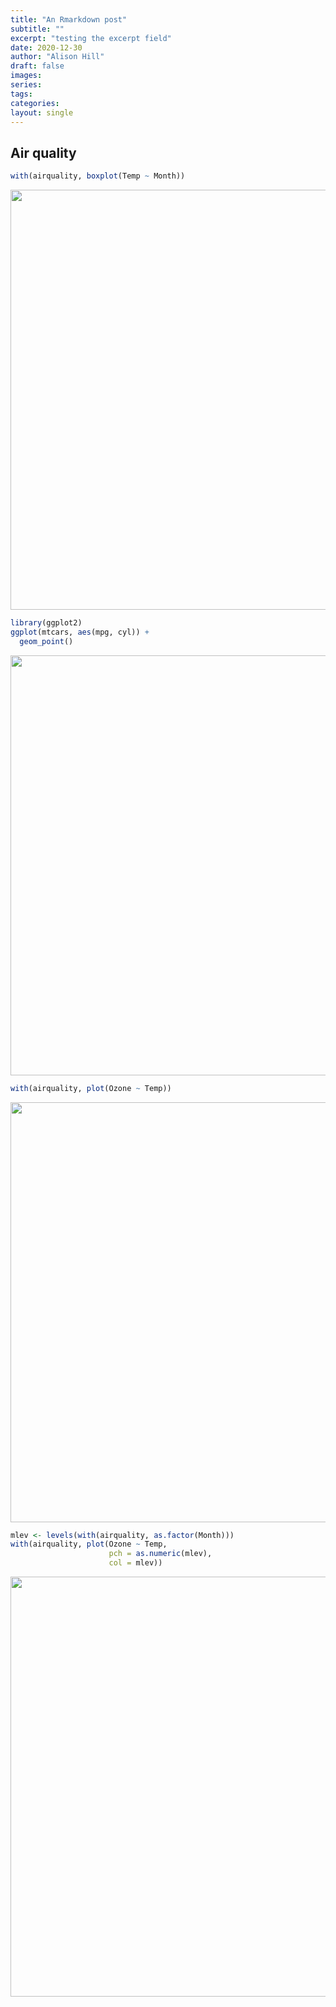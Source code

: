 ```yaml
---
title: "An Rmarkdown post"
subtitle: ""
excerpt: "testing the excerpt field"
date: 2020-12-30
author: "Alison Hill"
draft: false
images:
series:
tags:
categories:
layout: single
---
```



## Air quality


```r
with(airquality, boxplot(Temp ~ Month))
```

<img src="{{< blogdown/postref >}}index_files/figure-html/unnamed-chunk-1-1.png" width="672" />



```r
library(ggplot2)
ggplot(mtcars, aes(mpg, cyl)) +
  geom_point()
```

<img src="{{< blogdown/postref >}}index_files/figure-html/unnamed-chunk-2-1.png" width="672" />


```r
with(airquality, plot(Ozone ~ Temp))
```

<img src="{{< blogdown/postref >}}index_files/figure-html/unnamed-chunk-3-1.png" width="672" />


```r
mlev <- levels(with(airquality, as.factor(Month)))
with(airquality, plot(Ozone ~ Temp, 
                      pch = as.numeric(mlev), 
                      col = mlev))
```

<img src="{{< blogdown/postref >}}index_files/figure-html/unnamed-chunk-4-1.png" width="672" />

